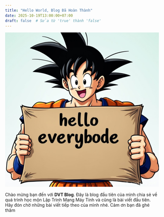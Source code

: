 ```yaml
---
title: "Hello World, Blog Đã Hoàn Thành"
date: 2025-10-19T13:00:00+07:00
draft: false  # Sửa từ 'true' thành 'false'
---
```


![](hello.png)

Chào mừng bạn đến với **DVT Blog**. Đây là blog đầu tiên của mình chia sẻ về quá trình học mộn Lập Trình Mạng Máy Tính và cũng là bài viết đầu tiên. Hãy đón chờ những bài viết tiếp theo của mình nhé. Cảm ơn bạn đã ghé thăm